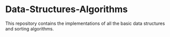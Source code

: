 # Data-Structures-Algorithms
This repository contains the implementations of all the basic data structures and sorting algorithms. 
